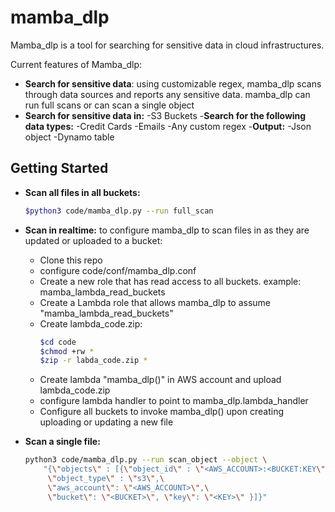 
mamba_dlp
=========

Mamba_dlp is a tool for searching for sensitive data in cloud infrastructures.

Current features of Mamba_dlp:

- **Search for sensitive data**: using customizable regex, mamba_dlp scans through data sources and reports any sensitive data. mamba_dlp can run full scans or can scan a single object 
- **Search for sensitive data in:**
	-S3 Buckets
-**Search for the following data types:**
	-Credit Cards
	-Emails
	-Any custom regex
-**Output:**
	-Json object
	-Dynamo table

Getting Started 
----------------

- **Scan all files in all buckets:**
	```sh
	$python3 code/mamba_dlp.py --run full_scan
	```
- **Scan in realtime:** to configure mamba_dlp to scan files in as they are updated or uploaded to a bucket:

	- Clone this repo
	- configure code/conf/mamba_dlp.conf
	- Create a new role that has read access to all buckets. example: mamba_lambda_read_buckets
	- Create  a Lambda role that allows mamba_dlp to assume "mamba_lambda_read_buckets"
	- Create lambda_code.zip:
		```sh
		$cd code
		$chmod +rw *
		$zip -r labda_code.zip *
		```
	- Create lambda "mamba_dlp()" in AWS account and upload lambda_code.zip
	- configure lambda handler to point to mamba_dlp.lambda_handler
	- Configure all buckets to invoke mamba_dlp() upon creating uploading or updating a new file

- **Scan a single file:**

	```sh
	python3 code/mamba_dlp.py --run scan_object --object \
		"{\"objects\" : [{\"object_id\" : \"<AWS_ACCOUNT>:<BUCKET:KEY\",\
		 \"object_type\" : \"s3\",\
		 \"aws_account\": \"<AWS_ACCOUNT>\",\
		 \"bucket\": \"<BUCKET>\", \"key\": \"<KEY>\" }]}"
	```



